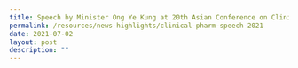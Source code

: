 ```yaml
---
title: Speech by Minister Ong Ye Kung at 20th Asian Conference on Clinical Pharmacy
permalink: /resources/news-highlights/clinical-pharm-speech-2021
date: 2021-07-02
layout: post
description: ""
---
```

